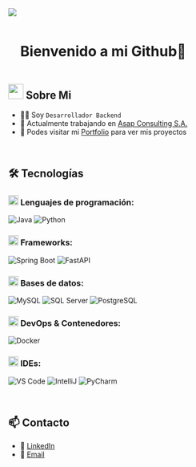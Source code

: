 <!--horizontal divider(gradiant)-->
<img src="https://user-images.githubusercontent.com/73097560/115834477-dbab4500-a447-11eb-908a-139a6edaec5c.gif">

<!--h1 without bottom border-->
<div id="user-content-toc">
  <ul align="left">
    <summary><h1 style="display: inline-block">Bienvenido a mi Github👋</h1></summary>
  </ul>
</div>

<!--About Me-->
## <picture><img src = "https://github.com/7oSkaaa/7oSkaaa/blob/main/Images/about_me.gif?raw=true" width = 30px></picture> Sobre Mi

- :technologist: Soy `Desarrollador Backend`
- :office: Actualmente trabajando en [Asap Consulting S.A.](#)  <!-- reemplaza # con el link de tu empresa o LinkedIn -->
- :briefcase: Podes visitar mi [Portfolio](https://lautaro-tintez.vercel.app/) para ver mis proyectos  <!-- reemplaza # con tu portfolio -->

<br>

## 🛠️ Tecnologías

### <picture> <img src = "https://github.com/7oSkaaa/7oSkaaa/blob/main/Images/Programming_Languages.gif?raw=true" width = 20px>  </picture> Lenguajes de programación:

![Java](https://img.shields.io/badge/Java-ED8B00?style=flat-square&logo=openjdk&logoColor=white)
![Python](https://img.shields.io/badge/Python-3776AB?style=flat-square&logo=Python&logoColor=white)

### <picture> <img src = "https://github.com/7oSkaaa/7oSkaaa/blob/main/Images/Front_End.gif?raw=true" width = 20px>  </picture> Frameworks:

![Spring Boot](https://img.shields.io/badge/Spring_Boot-6DB33F?style=flat-square&logo=Spring-Boot&logoColor=white)
![FastAPI](https://img.shields.io/badge/FastAPI-009688?style=flat-square&logo=FastAPI&logoColor=white)

### <picture> <img src = "https://github.com/7oSkaaa/7oSkaaa/blob/main/Images/CP_PS.gif?raw=true" width = 20px>  </picture> Bases de datos:

![MySQL](https://img.shields.io/badge/MySQL-4479A1?style=flat-square&logo=MySQL&logoColor=white)
![SQL Server](https://img.shields.io/badge/SQLServer-CC2927?style=flat-square&logo=Microsoft-SQL-Server&logoColor=white)
![PostgreSQL](https://img.shields.io/badge/PostgreSQL-4169E1?style=flat-square&logo=PostgreSQL&logoColor=white)

### <picture> <img src = "https://github.com/7oSkaaa/7oSkaaa/blob/main/Images/Software_Tools.gif?raw=true" width = 20px>  </picture> DevOps & Contenedores:

![Docker](https://img.shields.io/badge/Docker-2496ED?style=flat-square&logo=Docker&logoColor=white)

### <picture> <img src = "https://github.com/7oSkaaa/7oSkaaa/blob/main/Images/IDEs.gif?raw=true" width = 20px>  </picture> IDEs:

![VS Code](https://img.shields.io/badge/VS_Code-007ACC?style=flat-square&logo=Visual-Studio-Code&logoColor=white)
![IntelliJ](https://img.shields.io/badge/IntelliJ-000000?style=flat-square&logo=IntelliJ-IDEA&logoColor=white)
![PyCharm](https://img.shields.io/badge/PyCharm-000000?style=flat-square&logo=PyCharm&logoColor=white)

<br>

## 📫 Contacto

- 💼 [LinkedIn](https://www.linkedin.com/in/lautarotintez/)  
- 📧 [Email](mailto:lautarotintez@gmail.com)


